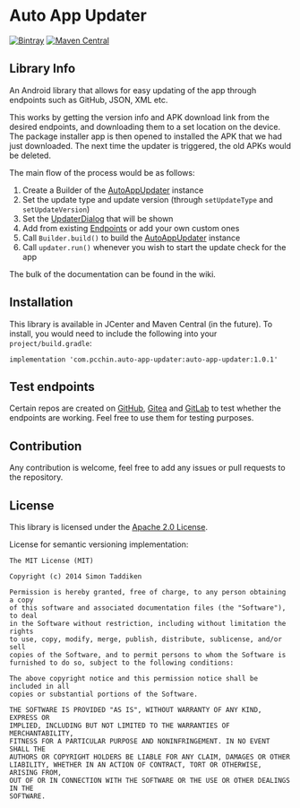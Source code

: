 # Auto App Updater
[![Bintray](https://api.bintray.com/packages/pcchin/auto-app-updater/auto-app-updater/images/download.svg)](https://bintray.com/pcchin/auto-app-updater/com.pcchin.auto-app-updater/_latestVersion)
[![Maven Central](https://maven-badges.herokuapp.com/maven-central/com.pcchin.auto-app-updater/auto-app-updater/badge.svg)](https://search.maven.org/artifact/com.pcchin.auto-app-updater/auto-app-updater)

## Library Info
An Android library that allows for easy updating of the app through endpoints such as GitHub, JSON, XML etc.

This works by getting the version info and APK download link from the desired endpoints,
 and downloading them to a set location on the device. The package installer app is then opened to installed the APK that we had just downloaded.
 The next time the updater is triggered, the old APKs would be deleted.
 
The main flow of the process would be as follows:
1. Create a Builder of the [AutoAppUpdater](/auto-app-updater/src/main/java/com/pcchin/auto_app_updater/AutoAppUpdater.java) instance
2. Set the update type and update version (through `setUpdateType` and `setUpdateVersion`)
3. Set the [UpdaterDialog](/auto-app-updater/src/main/java/com/pcchin/auto_app_updater/utils/UpdaterDialog.java) that will be shown
4. Add from existing [Endpoints](/auto-app-updater/src/main/java/com/pcchin/auto_app_updater) or add your own custom ones
5. Call `Builder.build()` to build the [AutoAppUpdater](/auto-app-updater/src/main/java/com/pcchin/auto_app_updater/AutoAppUpdater.java) instance
6. Call `updater.run()` whenever you wish to start the update check for the app
 
The bulk of the documentation can be found in the wiki.

## Installation
This library is available in JCenter and Maven Central (in the future). To install, you would need to include the following into your `project/build.gradle`:

```
implementation 'com.pcchin.auto-app-updater:auto-app-updater:1.0.1'
```

## Test endpoints
Certain repos are created on [GitHub](https://github.com/aau-test), [Gitea](https://git.pcchin.com/aau-test) and [GitLab](https://gitlab.com/aau-test) to test whether the endpoints are working.
 Feel free to use them for testing purposes.

## Contribution
Any contribution is welcome, feel free to add any issues or pull requests to the repository.

## License
This library is licensed under the [Apache 2.0 License](/LICENSE).

License for semantic versioning implementation:
```
The MIT License (MIT)

Copyright (c) 2014 Simon Taddiken

Permission is hereby granted, free of charge, to any person obtaining a copy
of this software and associated documentation files (the "Software"), to deal
in the Software without restriction, including without limitation the rights
to use, copy, modify, merge, publish, distribute, sublicense, and/or sell
copies of the Software, and to permit persons to whom the Software is
furnished to do so, subject to the following conditions:

The above copyright notice and this permission notice shall be included in all
copies or substantial portions of the Software.

THE SOFTWARE IS PROVIDED "AS IS", WITHOUT WARRANTY OF ANY KIND, EXPRESS OR
IMPLIED, INCLUDING BUT NOT LIMITED TO THE WARRANTIES OF MERCHANTABILITY,
FITNESS FOR A PARTICULAR PURPOSE AND NONINFRINGEMENT. IN NO EVENT SHALL THE
AUTHORS OR COPYRIGHT HOLDERS BE LIABLE FOR ANY CLAIM, DAMAGES OR OTHER
LIABILITY, WHETHER IN AN ACTION OF CONTRACT, TORT OR OTHERWISE, ARISING FROM,
OUT OF OR IN CONNECTION WITH THE SOFTWARE OR THE USE OR OTHER DEALINGS IN THE
SOFTWARE.
```